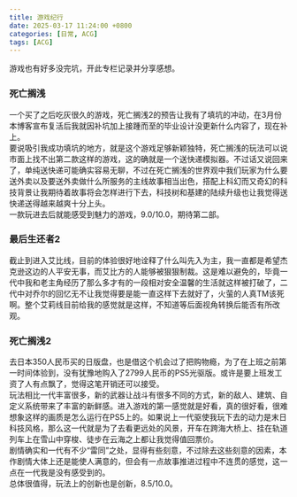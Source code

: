 ```yaml
---
title: 游戏纪行
date: 2025-03-17 11:24:00 +0800
categories: [日常, ACG]
tags: [ACG]
---
```


游戏也有好多没完坑，开此专栏记录并分享感想。

### 死亡搁浅
一个买了之后吃灰很久的游戏，死亡搁浅2的预告让我有了填坑的冲动，在3月份本博客宣布复活后我就因补坑加上接踵而至的毕业设计没更新什么内容了，现在补上。  
要说吸引我成功填坑的地方，就是这个游戏足够新颖独特，死亡搁浅的玩法可以说市面上找不出第二款这样的游戏，这的确就是一个送快递模拟器。不过话又说回来了，单纯送快递可能确实容易无聊，不过在死亡搁浅的世界观中我们玩家为什么要送外卖以及要送外卖做什么所服务的主线故事相当出色，搭配上科幻而又奇幻的科技背景让我期待着故事将会怎样进行下去，科技树和基建的陆续升级也让我觉得送快递送得越来越爽十分上头。  
一款玩进去后就能感受到魅力的游戏，9.0/10.0，期待第二部。  

### 最后生还者2
截止到进入艾比线，目前的体验很好地诠释了什么叫先入为主，我一直都是希望杰克逊这边的人平安无事，而艾比方的人能够被狠狠制裁。这是难以避免的，毕竟一代中我和老主角经历了那么多才有的一段相对安全温馨的生活就这样被打破了，二代中对乔尔的回忆无不让我觉得要是能一直这样下去就好了，火萤的人真TM该死啊。整个艾莉线目前给我的感觉就是这样，不知道等后面视角转换后能否有所改观。 

### 死亡搁浅2
去日本350人民币买的日版盘，也是借这个机会过了把购物瘾，为了在上班之前第一时间体验到，没有犹豫地购入了2799人民币的PS5光驱版。或许是要上班发工资了人有点飘了，觉得这笔开销还可以接受。  
玩法相比一代丰富很多，新的武器让战斗有很多不同的方式，新的敌人、建筑、自定义系统带来了丰富的新鲜感。进入游戏的第一感觉就是好看，真的很好看，很难想象这样的画质是怎么运行在PS5上的。如果说上一代驱使我玩下去的动力是末日科技风格，那么这一代就是为了去看更远处的风景，开车在跨海大桥上、挂在轨道列车上在雪山中穿梭、徒步在云海之上都让我觉得值回票价。  
剧情确实和一代有不少“雷同”之处，显得有些刻意，不过除去这些刻意的因素，本作剧情大体上还是能使人满意的，但会有一点故事推进过程中不连贯的感觉，这一点在一代我是没有感受到的。  
总体很值得，玩法上的创新也是创新，8.5/10.0。